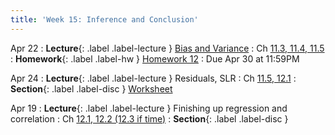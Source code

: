 ```yaml
---
title: 'Week 15: Inference and Conclusion'
---
```


Apr 22
: **Lecture**{: .label .label-lecture } [Bias and Variance](/assets/slides/annotated-lec-35.pdf)
    : Ch [11.3, 11.4, 11.5](http://stat88.org/textbook/content/Chapter_11/03_Least_Squares_Linear_Regression.html)
: **Homework**{: .label .label-hw } [Homework 12](http://prob140.datahub.berkeley.edu/hub/user-redirect/git-pull?repo=https://github.com/stat88/content-sp24&branch=main&subPath=hw/Homework_12.ipynb)
    : Due Apr 30 at 11:59PM

Apr 24
: **Lecture**{: .label .label-lecture } Residuals, SLR
    : Ch [11.5, 12.1](http://stat88.org/textbook/content/Chapter_11/05_The_Error_in_Regression.html)
: **Section**{: .label .label-disc } [Worksheet](/assets/worksheets/04_24.pdf)

Apr 19
: **Lecture**{: .label .label-lecture } Finishing up regression and correlation
    : Ch [12.1, 12.2 (12.3 if time)](http://stat88.org/textbook/content/Chapter_12/01_The_Simple_Linear_Regression_Model.html)
: **Section**{: .label .label-disc }
